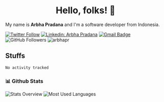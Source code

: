 <h1 align="center">Hello, folks! 👋</h2>

My name is **Arbha Pradana** and I'm a software developer from Indonesia.

[![Twitter Follow](https://img.shields.io/twitter/follow/arbhapr?label=Follow%20@arbhapr)](https://twitter.com/intent/follow?screen_name=arbhapr)
[![Linkedin: Arbha Pradana](https://img.shields.io/badge/-Arbha%20Pradana-blue?style=flat-square&logo=Linkedin&logoColor=white&link=https://www.linkedin.com/in/arbhapr/)](https://linkedin.com/in/arbhapr)
[![Gmail Badge](https://img.shields.io/badge/-arbhapr@gmail.com-c14438?style=flat-square&logo=Gmail&logoColor=white&link=mailto:arbhapr@gmail.com)](mailto:arbhapr@gmail.com)
![GitHub Followers](https://img.shields.io/github/followers/arbhapr?label=Follow&style=social)
<img src="https://komarev.com/ghpvc/?username=arbhapr" alt="arbhapr" />

## Stuffs
<!--START_SECTION:waka-->

```txt
No activity tracked
```

<!--END_SECTION:waka-->

### 📊 Github Stats

![Stats Overview](https://raw.githubusercontent.com/arbhapr/github-stats-transparent/output/generated/overview.svg)
![Most Used Languages](https://raw.githubusercontent.com/arbhapr/github-stats-transparent/output/generated/languages.svg)
